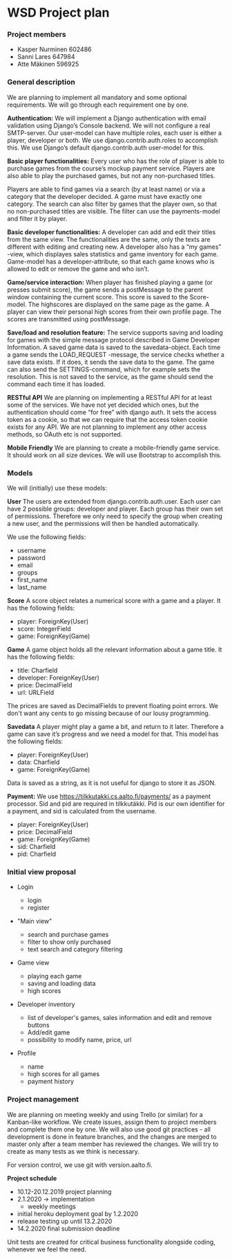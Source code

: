 # WSD Project plan
### Project members
* Kasper Nurminen 602486
* Sanni Lares 647984
* Atte Mäkinen 596925
### General description
We are planning to implement all mandatory and some optional requirements. We will go through each requirement one by one.
 
__Authentication:__
We will implement a Django authentication with email validation using Django’s Console backend. We will not configure a real SMTP-server. Our user-model can have multiple roles, each user is either a player, developer or both. We use django.contrib.auth.roles to accomplish this. We use Django’s default django.contrib.auth user-model for this.
 
__Basic player functionalities:__
Every user who has the role of player is able to purchase games from the course’s mockup payment service. Players are also able to play the purchased games, but not any non-purchased titles. 
 
Players are able to find games via a search (by at least name) or via a category that the developer decided. A game must have exactly one category. The search can also filter by games that the player own, so that no non-purchased titles are visible. The filter can use the payments-model and filter it by player. 
 
__Basic developer functionalities:__
A developer can add and edit their titles from the same view. The functionalities are the same, only the texts are different with editing and creating new. A developer also has a “my games” -view, which displayes sales statistics and game inventory for each game. Game-model has a developer-attribute, so that each game knows who is allowed to edit or remove the game and who isn’t.
 
__Game/service interaction:__
When player has finished playing a game (or presses submit score), the game sends a postMessage to the parent window containing the current score. This score is saved to the Score-model. The highscores are displayed on the same page as the game. A player can view their personal high scores from their own profile page. The scores are transmitted using postMessage.
  
__Save/load and resolution feature:__
The service supports saving and loading for games with the simple message protocol described in Game Developer Information. A saved game data is saved to the savedata-object. Each time a game sends the LOAD_REQUEST -message, the service checks whether a save data exists. If it does, it sends the save data to the game. The game can also send the SETTINGS-command, which for example sets the resolution. This is not saved to the service, as the game should send the command each time it has loaded.
 
__RESTful API__
We are planning on implementing a RESTful API for at least some of the services. We have not yet decided which ones, but the authentication should come “for free” with django auth. It sets the access token as a cookie, so that we can require that the access token cookie exists for any API. We are not planning to implement any other access methods, so OAuth etc is not supported.
 
__Mobile Friendly__
We are planning to create a mobile-friendly game service. It should work on all size devices. We will use Bootstrap to accomplish this.
 
 
### Models
We will (initially) use these models:

__User__
The users are extended from django.contrib.auth.user. Each user can have 2 possible groups: developer and player. Each group has their own set of permissions. Therefore we only need to specify the group when creating a new user, and the permissions will then be handled automatically.

We use the following fields:
* username
* password
* email
* groups
* first_name
* last_name

__Score__
A score object relates a numerical score with a game and a player. It has the following fields:

* player:  ForeignKey(User)
* score:  IntegerField
* game:  ForeignKey(Game)

__Game__
A game object holds all the relevant information about a game title.
It has the following fields:
* title: Charfield
* developer: ForeignKey(User)
* price:  DecimalField 
* url: URLField

The prices are saved as DecimalFields to prevent floating point errors. We don't want any cents to go missing because of our lousy programming.

__Savedata__
A player might play a game a bit, and return to it later. Therefore a game can save it’s progress and we need a model for that. This model has the following fields:
* player:  ForeignKey(User)
* data:  Charfield
* game:  ForeignKey(Game)

Data is saved as a string, as it is not useful for django to store it as JSON.

__Payment:__
We use https://tilkkutakki.cs.aalto.fi/payments/ as a payment processor. Sid and pid are required in tilkkutäkki. Pid is our own identifier for a payment, and sid is calculated from the username.

* player:  ForeignKey(User)
* price:  DecimalField
* game:  ForeignKey(Game)
* sid: Charfield
* pid: Charfield

### Initial view proposal

* Login   
    *  login
    *  register

* "Main view"
    *  search and purchase games
    * filter to show only purchased
    * text search and category filtering

* Game view 
    * playing each game
    * saving and loading data
    * high scores

* Developer inventory
    * list of developer's games, sales information and edit and remove buttons
    * Add/edit game
    * possibility to modify name, price, url
	
* Profile
    * name
    * high scores for all games
    * payment history


### Project management

We are planning on meeting weekly and using Trello (or similar) for a Kanban-like workflow. We create issues, assign them to project members and complete them one by one. We will also use good git practices - all development is done in feature branches, and the changes are merged to master only after a team member has reviewed the changes. We will try to create as many tests as we think is necessary.
 
For version control, we use git with version.aalto.fi. 


__Project schedule__

* 10.12-20.12.2019 project planning
* 2.1.2020 ->  implementation
	*  weekly meetings
* initial heroku deployment goal by 1.2.2020
* release testing up until 13.2.2020
* 14.2.2020 final submission deadline

Unit tests are created for critical business functionality alongside coding, whenever we feel the need.





